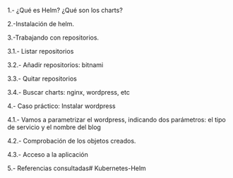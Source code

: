 1.- ¿Qué es Helm? ¿Qué son los charts?

2.-Instalación de helm.

3.-Trabajando con repositorios.

3.1.- Listar repositorios

3.2.- Añadir repositorios: bitnami

3.3.- Quitar repositorios 

3.4.- Buscar charts: nginx, wordpress, etc

4.- Caso práctico: Instalar wordpress 

4.1.- Vamos a parametrizar el wordpress, indicando dos parámetros: el tipo de servicio y el nombre del blog

4.2.- Comprobación de los objetos creados.

4.3.- Acceso a la aplicación

5.- Referencias consultadas# Kubernetes-Helm
